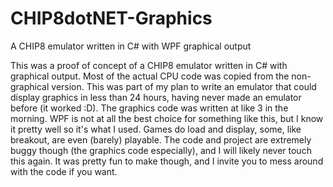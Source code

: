 # CHIP8dotNET-Graphics
A CHIP8 emulator written in C# with WPF graphical output

This was a proof of concept of a CHIP8 emulator written in C# with graphical output. Most of the actual CPU code was copied from the non-graphical version. This was part of my plan to write an emulator that could display graphics in less than 24 hours, having never made an emulator before (it worked :D). The graphics code was written at like 3 in the morning. WPF is not at all the best choice for something like this, but I know it pretty well so it's what I used. Games do load and display, some, like breakout, are even (barely) playable. The code and project are extremely buggy though (the graphics code especially), and I will likely never touch this again. It was pretty fun to make though, and I invite you to mess around with the code if you want.

